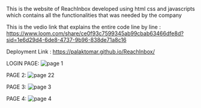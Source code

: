 This is the website of ReachInbox developed using html css and javascripts which contains all the functionalities that was needed by the company



This is the vedio link that explains the entire code line by line : https://www.loom.com/share/ce0f93c7599345ab99cbab63466dfe8d?sid=1e6d29d4-6de8-4737-9b96-838de71a8c16


Deployment Link :  https://palaktomar.github.io/ReachInbox/


LOGIN PAGE: ![page 1](https://github.com/user-attachments/assets/f2f80e46-70c2-40c3-b9a8-74e85fedd61d)

PAGE 2: ![page 22](https://github.com/user-attachments/assets/d8e3ab9f-3315-44fa-9e19-32a9f02235f3)

PAGE 3: ![page 3](https://github.com/user-attachments/assets/52c1de5b-5fec-4d32-89ba-657bdf6c76d6)

PAGE 4: ![page 4](https://github.com/user-attachments/assets/242a5d77-7886-419c-87e1-c4ef61137a18)






